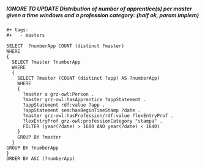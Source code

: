 #####  IGNORE TO UPDATE Distribution of number of apprentice(s) per master given a time windows and a profession category: (half ok, param implem)

```sparql
#+ tags:
#+   - masters

SELECT  ?numberApp COUNT (distinct ?master)
WHERE
{
  SELECT ?master ?numberApp
  WHERE
  {
    SELECT ?master (COUNT (distinct ?app) AS ?numberApp)
    WHERE
    {
      ?master a grz-owl:Person .
      ?master grz-owl:hasApprentice ?appStatement .
      ?appStatement rdf:value ?app .
      ?appStatement sem:hasBeginTimeStamp ?date .
      ?master grz-owl:hasProfession/rdf:value ?lexEntryProf .
      ?lexEntryProf grz-owl:professionCategory "stampa" .
      FILTER (year(?date) > 1600 AND year(?date) < 1640)
    }
    GROUP BY ?master
  }
GROUP BY ?numberApp
}
ORDER BY ASC (?numberApp)
```